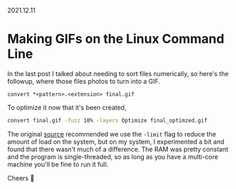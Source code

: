 2021.12.11

# Making GIFs on the Linux Command Line

In the last post I talked about needing to sort files numerically, so here's the followup, where those files photos to turn into a GIF.

```
convert *<pattern>.<extension> final.gif
```

To optimize it now that it's been created,

```bash
convert final.gif -fuzz 10% -layers Optimize final_optimzed.gif
```

The original [source](https://linoxide.com/make-animated-gif-linux/) recommended we use the `-limit` flag to reduce the amount of load on the system, but on my system, I experimented a bit and found that there wasn't much of a difference. The RAM was pretty constant and the program is single-threaded, so as long as you have a multi-core machine you'll be fine to run it full. 

Cheers :beers:

